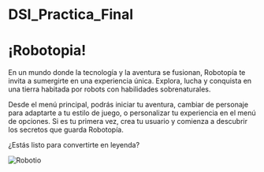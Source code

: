 # DSI_Practica_Final
# ¡Robotopia!

En un mundo donde la tecnología y la aventura se fusionan, Robotopía te invita a sumergirte en una experiencia única. Explora, lucha y conquista en una tierra habitada por robots con habilidades sobrenaturales.

Desde el menú principal, podrás iniciar tu aventura, cambiar de personaje para adaptarte a tu estilo de juego, o personalizar tu experiencia en el menú de opciones. Si es tu primera vez, crea tu usuario y comienza a descubrir los secretos que guarda Robotopía.

¿Estás listo para convertirte en leyenda?

![Robotio](https://github.com/user-attachments/assets/ecf517bb-2ba3-46ec-a3b4-2466cdffb8c0)
